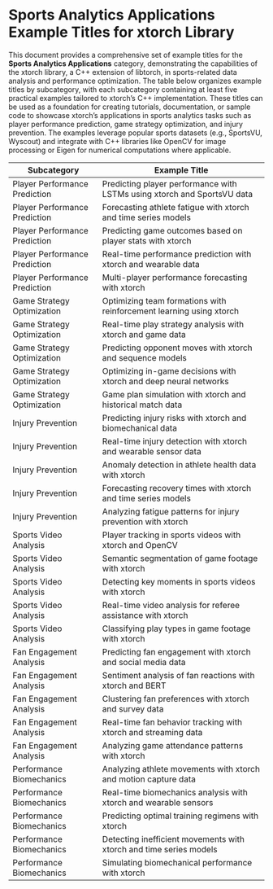 # Sports Analytics Applications Example Titles for xtorch Library

This document provides a comprehensive set of example titles for the **Sports Analytics Applications** category, demonstrating the capabilities of the xtorch library, a C++ extension of libtorch, in sports-related data analysis and performance optimization. The table below organizes example titles by subcategory, with each subcategory containing at least five practical examples tailored to xtorch’s C++ implementation. These titles can be used as a foundation for creating tutorials, documentation, or sample code to showcase xtorch’s applications in sports analytics tasks such as player performance prediction, game strategy optimization, and injury prevention. The examples leverage popular sports datasets (e.g., SportsVU, Wyscout) and integrate with C++ libraries like OpenCV for image processing or Eigen for numerical computations where applicable.

| **Subcategory**                     | **Example Title**                                                                 |
|-------------------------------------|-----------------------------------------------------------------------------------|
| Player Performance Prediction       | Predicting player performance with LSTMs using xtorch and SportsVU data           |
| Player Performance Prediction       | Forecasting athlete fatigue with xtorch and time series models                    |
| Player Performance Prediction       | Predicting game outcomes based on player stats with xtorch                        |
| Player Performance Prediction       | Real-time performance prediction with xtorch and wearable data                    |
| Player Performance Prediction       | Multi-player performance forecasting with xtorch                                  |
| Game Strategy Optimization          | Optimizing team formations with reinforcement learning using xtorch               |
| Game Strategy Optimization          | Real-time play strategy analysis with xtorch and game data                       |
| Game Strategy Optimization          | Predicting opponent moves with xtorch and sequence models                        |
| Game Strategy Optimization          | Optimizing in-game decisions with xtorch and deep neural networks                 |
| Game Strategy Optimization          | Game plan simulation with xtorch and historical match data                        |
| Injury Prevention                   | Predicting injury risks with xtorch and biomechanical data                       |
| Injury Prevention                   | Real-time injury detection with xtorch and wearable sensor data                   |
| Injury Prevention                   | Anomaly detection in athlete health data with xtorch                              |
| Injury Prevention                   | Forecasting recovery times with xtorch and time series models                     |
| Injury Prevention                   | Analyzing fatigue patterns for injury prevention with xtorch                      |
| Sports Video Analysis               | Player tracking in sports videos with xtorch and OpenCV                           |
| Sports Video Analysis               | Semantic segmentation of game footage with xtorch                                 |
| Sports Video Analysis               | Detecting key moments in sports videos with xtorch                                |
| Sports Video Analysis               | Real-time video analysis for referee assistance with xtorch                       |
| Sports Video Analysis               | Classifying play types in game footage with xtorch                                |
| Fan Engagement Analysis             | Predicting fan engagement with xtorch and social media data                      |
| Fan Engagement Analysis             | Sentiment analysis of fan reactions with xtorch and BERT                          |
| Fan Engagement Analysis             | Clustering fan preferences with xtorch and survey data                            |
| Fan Engagement Analysis             | Real-time fan behavior tracking with xtorch and streaming data                   |
| Fan Engagement Analysis             | Analyzing game attendance patterns with xtorch                                    |
| Performance Biomechanics            | Analyzing athlete movements with xtorch and motion capture data                   |
| Performance Biomechanics            | Real-time biomechanics analysis with xtorch and wearable sensors                  |
| Performance Biomechanics            | Predicting optimal training regimens with xtorch                                  |
| Performance Biomechanics            | Detecting inefficient movements with xtorch and time series models                |
| Performance Biomechanics            | Simulating biomechanical performance with xtorch                                  |